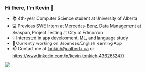 ### Hi there, I'm Kevin 👋
- 📚  4th-year Computer Science student at University of Alberta
- 💻  Previous SWE Intern at Mercedes-Benz, Data Management at Seaspan, Project Testing at City of Edmonton
- 💡   Interested in app development, ML, and language study
- 🌱 Currently working on Japanese/English learning App
- 📫 Contact me at tonkich@ualberta.ca or https://www.linkedin.com/in/kevin-tonkich-436266247/

![](https://komarev.com/ghpvc/?username=tonkich7&color=blueviolet)
<!--
**tonkich7/tonkich7** is a ✨ _special_ ✨ repository because its `README.md` (this file) appears on your GitHub profile.

Here are some ideas to get you started:

- 🔭 I’m currently working on ...
- 🌱 I’m currently learning ...
- 👯 I’m looking to collaborate on ...
- 🤔 I’m looking for help with ...
- 💬 Ask me about ...
- 📫 How to reach me: ...
- 😄 Pronouns: ...
- ⚡ Fun fact: ...
-->
